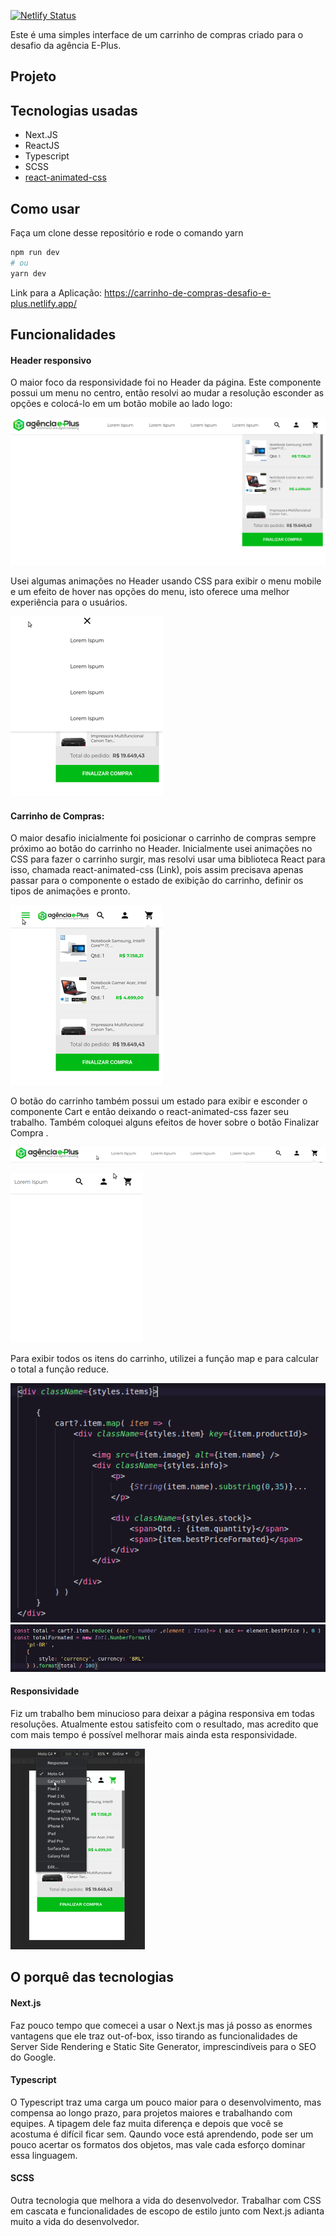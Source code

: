[![Netlify Status](https://api.netlify.com/api/v1/badges/8875a84a-5a79-4463-9725-4fde99394f68/deploy-status)](https://app.netlify.com/sites/carrinho-de-compras-desafio-e-plus/deploys)

Este é uma simples interface de um carrinho de compras criado para o desafio da agência E-Plus.



## Projeto

## Tecnologias usadas

- Next.JS
- ReactJS
- Typescript
- SCSS
- [react-animated-css](https://www.npmjs.com/package/react-animated-css)

## Como usar

Faça um clone desse repositório e rode o comando yarn

```bash
npm run dev
# ou
yarn dev
```

Link para a Aplicação:
https://carrinho-de-compras-desafio-e-plus.netlify.app/


## Funcionalidades

#### Header responsivo
O maior foco da responsividade foi no Header da página. Este componente possui um menu no centro, então resolvi ao mudar a resolução esconder as opções e colocá-lo em um botão mobile ao lado logo:

![alt text](https://github.com/DrZanuff/challenge-front/blob/master/public/docs/eplusCart1.png?raw=true)


Usei algumas animações no Header usando CSS para exibir o menu mobile e um efeito de hover nas opções do menu, isto oferece uma melhor experiência para o usuários.

![alt text](https://github.com/DrZanuff/challenge-front/blob/master/public/docs/eplusCart2.gif?raw=true)


#### Carrinho de Compras:
O maior desafio inicialmente foi posicionar o carrinho de compras sempre próximo ao botão do carrinho no Header. Inicialmente usei animações no CSS para fazer o carrinho surgir, mas resolvi usar uma biblioteca React para isso, chamada react-animated-css (Link), pois assim precisava apenas passar para o componente o estado de exibição do carrinho, definir os tipos de animações e pronto.

![alt text](https://github.com/DrZanuff/challenge-front/blob/master/public/docs/eplusCart3.gif?raw=true)


O botão do carrinho também possui um estado para exibir e esconder o componente Cart e então deixando o react-animated-css fazer seu trabalho. Também coloquei alguns efeitos de hover sobre o botão Finalizar Compra . 

![alt text](https://github.com/DrZanuff/challenge-front/blob/master/public/docs/eplusCart4.gif?raw=true)

![alt text](https://github.com/DrZanuff/challenge-front/blob/master/public/docs/eplusCart5.gif?raw=true)


Para exibir todos os itens do carrinho, utilizei a função map e para calcular o total a função reduce.

![alt text](https://github.com/DrZanuff/challenge-front/blob/master/public/docs/eplusCart6.png?raw=true)
![alt text](https://github.com/DrZanuff/challenge-front/blob/master/public/docs/eplusCart7.png?raw=true)

#### Responsividade
Fiz um trabalho bem minucioso para deixar a página responsiva em todas resoluções. Atualmente estou satisfeito com o resultado, mas acredito que com mais tempo é possível melhorar mais ainda esta responsividade.

![alt text](https://github.com/DrZanuff/challenge-front/blob/master/public/docs/eplusCart9.gif?raw=true)

## O porquê das tecnologias

#### Next.js
Faz pouco tempo que comecei a usar o Next.js mas já posso as enormes vantagens que ele traz out-of-box, isso tirando as funcionalidades de Server Side Rendering e Static Site Generator, imprescindíveis para o SEO do Google.

#### Typescript
O Typescript traz uma carga um pouco maior para o desenvolvimento, mas compensa ao longo prazo, para projetos maiores e trabalhando com equipes. A tipagem dele faz muita diferença e depois que você se acostuma é difícil ficar sem. Qaundo voce está aprendendo, pode ser um pouco acertar os formatos dos objetos, mas vale cada esforço dominar essa linguagem.

#### SCSS
Outra tecnologia que melhora a vida do desenvolvedor. Trabalhar com CSS em cascata e funcionalidades de escopo de estilo junto com Next.js adianta muito a vida do desenvolvedor. 
